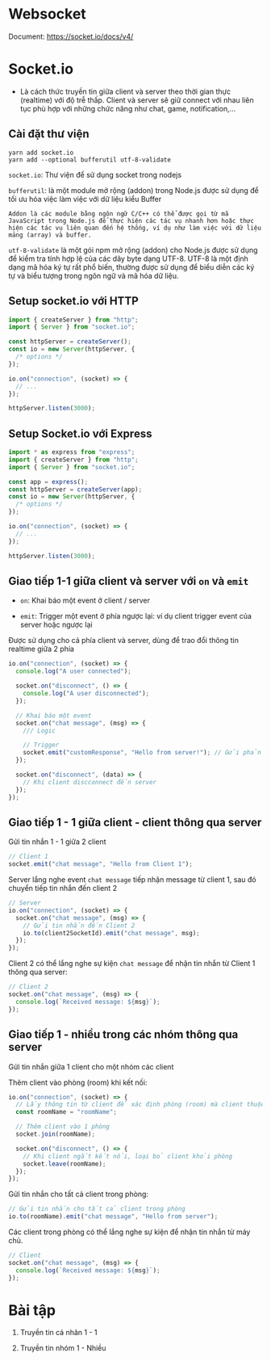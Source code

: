 # Websocket

Document: https://socket.io/docs/v4/

# Socket.io

- Là cách thức truyền tin giữa client và server theo thời gian thực (realtime) với độ trễ thấp. Client và server sẽ giữ connect với nhau liên tục phù hợp với những chức năng như chat, game, notification,...

## Cài đặt thư viện

```shell
yarn add socket.io
yarn add --optional bufferutil utf-8-validate
```

`socket.io`: Thư viện để sử dụng socket trong nodejs

`bufferutil`: là một module mở rộng (addon) trong Node.js được sử dụng để tối ưu hóa việc làm việc với dữ liệu kiểu Buffer

    Addon là các module bằng ngôn ngữ C/C++ có thể được gọi từ mã JavaScript trong Node.js để thực hiện các tác vụ nhanh hơn hoặc thực hiện các tác vụ liên quan đến hệ thống, ví dụ như làm việc với dữ liệu mảng (array) và buffer.

`utf-8-validate` là một gói npm mở rộng (addon) cho Node.js được sử dụng để kiểm tra tính hợp lệ của các dãy byte dạng UTF-8. UTF-8 là một định dạng mã hóa ký tự rất phổ biến, thường được sử dụng để biểu diễn các ký tự và biểu tượng trong ngôn ngữ và mã hóa dữ liệu.

## Setup socket.io với HTTP

```typescript
import { createServer } from "http";
import { Server } from "socket.io";

const httpServer = createServer();
const io = new Server(httpServer, {
  /* options */
});

io.on("connection", (socket) => {
  // ...
});

httpServer.listen(3000);
```

## Setup Socket.io với Express

```typescript
import * as express from "express";
import { createServer } from "http";
import { Server } from "socket.io";

const app = express();
const httpServer = createServer(app);
const io = new Server(httpServer, {
  /* options */
});

io.on("connection", (socket) => {
  // ...
});

httpServer.listen(3000);
```

## Giao tiếp 1-1 giữa client và server với `on` và `emit`

- `on`: Khai báo một event ở client / server

- `emit`: Trigger một event ở phía ngược lại: ví dụ client trigger event của server hoặc ngược lại

Được sử dụng cho cả phía client và server, dùng để trao đổi thông tin realtime giữa 2 phía

```javascript
io.on("connection", (socket) => {
  console.log("A user connected");

  socket.on("disconnect", () => {
    console.log("A user disconnected");
  });

  // Khai báo một event
  socket.on("chat message", (msg) => {
    /// Logic

    // Trigger
    socket.emit("customResponse", "Hello from server!"); // Gửi phản hồi tới client gửi sự kiện này
  });

  socket.on("disconnect", (data) => {
    // Khi client discconnect đến server
  });
});
```

## Giao tiếp 1 - 1 giữa client - client thông qua server

Gửi tin nhắn 1 - 1 giữa 2 client

```javascript
// Client 1
socket.emit("chat message", "Hello from Client 1");
```

Server lắng nghe event `chat message` tiếp nhận message từ client 1, sau đó chuyển tiếp tin nhắn đến client 2

```javascript
// Server
io.on("connection", (socket) => {
  socket.on("chat message", (msg) => {
    // Gửi tin nhắn đến Client 2
    io.to(client2SocketId).emit("chat message", msg);
  });
});
```

Client 2 có thể lắng nghe sự kiện `chat message` để nhận tin nhắn từ Client 1 thông qua server:

```javascript
// Client 2
socket.on("chat message", (msg) => {
  console.log(`Received message: ${msg}`);
});
```

## Giao tiếp 1 - nhiều trong các nhóm thông qua server

Gửi tin nhắn giữa 1 client cho một nhóm các client

Thêm client vào phòng (room) khi kết nối:

```javascript
io.on("connection", (socket) => {
  // Lấy thông tin từ client để xác định phòng (room) mà client thuộc về
  const roomName = "roomName";

  // Thêm client vào 1 phòng
  socket.join(roomName);

  socket.on("disconnect", () => {
    // Khi client ngắt kết nối, loại bỏ client khỏi phòng
    socket.leave(roomName);
  });
});
```

Gửi tin nhắn cho tất cả client trong phòng:

```javascript
// Gửi tin nhắn cho tất cả client trong phòng
io.to(roomName).emit("chat message", "Hello from server");
```

Các client trong phòng có thể lắng nghe sự kiện để nhận tin nhắn từ máy chủ.

```javascript
// Client
socket.on("chat message", (msg) => {
  console.log(`Received message: ${msg}`);
});
```

# Bài tập

1. Truyền tin cá nhân 1 - 1

2. Truyền tin nhóm 1 - Nhiều
